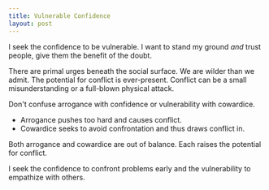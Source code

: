 ```yaml
---
title: Vulnerable Confidence
layout: post
---
```

I seek the confidence to be vulnerable.  I want to stand my ground *and* trust people, give them the benefit of the doubt.

There are primal urges beneath the social surface.  We are wilder than we admit.  The potential for conflict is ever-present.  Conflict can be a small misunderstanding or a full-blown physical attack.

Don't confuse arrogance with confidence or vulnerability with cowardice.

  - Arrogance pushes too hard and causes conflict.
  - Cowardice seeks to avoid confrontation and thus draws conflict in.

Both arrogance and cowardice are out of balance.  Each raises the potential for conflict.

I seek the confidence to confront problems early and the vulnerability to empathize with others.
